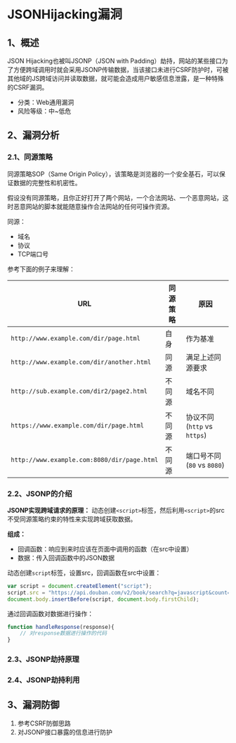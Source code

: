 # JSONHijacking漏洞

## 1、概述

JSON Hijacking也被叫JSONP（JSON with Padding）劫持，网站的某些接口为了方便跨域调用时就会采用JSONP传输数据，当该接口未进行CSRF防护时，可被其他域的JS跨域访问并读取数据，就可能会造成用户敏感信息泄露，是一种特殊的CSRF漏洞。

- 分类：Web通用漏洞
- 风险等级：中~低危

## 2、漏洞分析

### 2.1、同源策略

同源策略SOP（Same Origin Policy），该策略是浏览器的一个安全基石，可以保证数据的完整性和机密性。

假设没有同源策略，且你正好打开了两个网站，一个合法网站、一个恶意网站，这时恶意网站的脚本就能随意操作合法网站的任何可操作资源。

同源：

- 域名
- 协议
- TCP端口号

参考下面的例子来理解：

| URL                                         | 同源策略 | 原因                         |
| ------------------------------------------- | -------- | ---------------------------- |
| `http://www.example.com/dir/page.html`      | 自身     | 作为基准                     |
| `http://www.example.com/dir/another.html`   | 同源     | 满足上述同源要求             |
| `http://sub.example.com/dir2/page2.html`    | 不同源   | 域名不同                     |
| `https://www.example.com/dir/page.html`     | 不同源   | 协议不同 (`http` vs `https`) |
| `http://www.example.com:8080/dir/page.html` | 不同源   | 端口号不同 (`80` vs `8080`)  |

### 2.2、JSONP的介绍

**JSONP实现跨域请求的原理：** 动态创建`<script>`标签，然后利用`<script>`的src不受同源策略约束的特性来实现跨域获取数据。

**组成：** 

- 回调函数：响应到来时应该在页面中调用的函数（在src中设置）
- 数据：传入回调函数中的JSON数据

动态创建`script`标签，设置src，回调函数在src中设置：

```javascript
var script = document.createElement("script");
script.src = "https://api.douban.com/v2/book/search?q=javascript&count=1&callback=handleResponse";
document.body.insertBefore(script, document.body.firstChild);
```

通过回调函数对数据进行操作：

```javascript
function handleResponse(response){
    // 对response数据进行操作的代码
}
```

### 2.3、JSONP劫持原理



### 2.4、JSONP劫持利用



## 3、漏洞防御

1. 参考CSRF防御思路
2. 对JSONP接口暴露的信息进行防护
